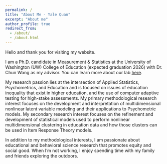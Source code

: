 ```yaml
---
permalink: /
title: "About Me - Yale Quan"
excerpt: "About me"
author_profile: true
redirect_from: 
  - /about/
  - /about.html
---
```


Hello and thank you for visiting my website.

I am a Ph.D. candidate in Measurement & Statistics at the University of Washington (UW) College of Education (expected graduation 2026) with Dr. Chun Wang as my advisor. You can learn more about our lab [here](https://sites.uw.edu/pmetrics/). 

My research passion lies at the intersection of Applied Statistics, Psychometrics, and Education and is focused on issues of education inequality that exist in higher education, and the use of computer adaptive testing for high-stake assessments. My primary methodological research interest focuses on the development and interpretation of multidimensional nonlinear latent variable modeling and their applications to Psychometric models. My secondary research interest focuses on the refinement and development of statistical models used to perform nonlinear multidimensional clustering in education data and how those clusters can be used in Item Response Theory models.

In addition to my methodological interests, I am passionate about educational and behavioral science research that promotes equity and social good. When I’m not working, I enjoy spending time with my family and friends exploring the outdoors.




